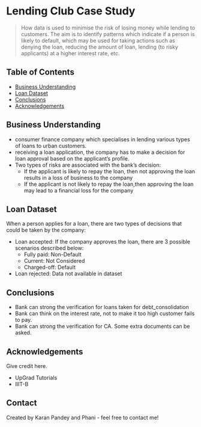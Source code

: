 # Lending Club Case Study
> How data is used to minimise the risk of losing money while lending to customers. The aim is to identify patterns which indicate if a person is likely to default, which may be used for taking actions such as denying the loan, reducing the amount of loan, lending (to risky applicants) at a higher interest rate, etc.


## Table of Contents
* [Business Understanding](#Business-Understanding)
* [Loan Dataset](#Loan-Dataset)
* [Conclusions](#conclusions)
* [Acknowledgements](#acknowledgements)

## Business Understanding

- consumer finance company which specialises in lending various types of loans to urban customers.
- receiving a loan application, the company has to make a decision for loan approval based on the applicant’s profile.
- Two types of risks are associated with the bank’s decision:
    - If the applicant is likely to repay the loan, then not approving the loan results in a loss of business to the company
    - If the applicant is not likely to repay the loan,then approving the loan may lead to a financial loss for the company

## Loan Dataset

When a person applies for a loan, there are two types of decisions that could be taken by the company:

- Loan accepted: If the company approves the loan, there are 3 possible scenarios described below:
   - Fully paid: Non-Default
   - Current: Not Considered
   - Charged-off: Default
- Loan rejected: Data not available in dataset

## Conclusions
- Bank can strong the verification for loans taken for debt_consolidation
- Bank can think on the interest rate, not to make it too high customer fails to pay.
- Bank can strong the verification for CA. Some extra documents can be asked.

## Acknowledgements
Give credit here.
- UpGrad Tutorials
- IIIT-B

## Contact
Created by Karan Pandey and Phani - feel free to contact me!
